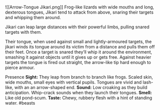 ![[Arrow-Tongue Jikari.png]]
Frog-like lizards with wide mouths and long, dexterous tongues, Jikari tend to attack from above, snaring their targets and whipping them around.

 Jikari can leap large distances with their powerful limbs, pulling snared targets with them.

Their tongue, when used against small and lightly-armoured targets, the jikari winds its tongue around its victim from a distance and pulls them off their feet. Once a target is snared they’ll whip it around the environment, smashing it against objects until it gives up or gets free. Against heavier targets the tongue is fired out straight, the arrow-like tip hard enough to pierce armour.

Presence
**Sight:** They leap from branch to branch like frogs. Scaled skin, wide mouths, small eyes with vertical pupils. Tongues are vivid and lash- like, with an an arrow-shaped end.
**Sound:** Low croaking as they build anticipation. Whip-crack sounds when they launch their tongues.
**Smell:** Like old pond-scum.
**Taste:** Chewy, rubbery flesh with a hint of standing water.
#beasts

